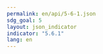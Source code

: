 ```yaml
---
permalink: en/api/5-6-1.json
sdg_goal: 5
layout: json_indicator
indicator: "5.6.1"
lang: en
---
```

